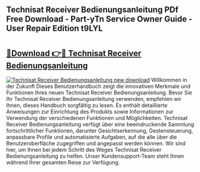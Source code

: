 ## Technisat Receiver Bedienungsanleitung PDf Free Download - Part-yTn Service Owner Guide - User Repair Edition t9LYL

# <h2><a href="http://df57y3.blite.top/?on=Technisat+Receiver+Bedienungsanleitung">🔗Download 👉🔴 Technisat Receiver Bedienungsanleitung</a></h2>

[![Technisat Receiver Bedienungsanleitung new download](https://i.imgur.com/lujVjoI.png)](http://df57y3.blite.top/?on=Technisat+Receiver+Bedienungsanleitung)
Willkommen in der Zukunft Dieses Benutzerhandbuch zeigt die innovativen Merkmale und Funktionen Ihres neuen Technisat Receiver Bedienungsanleitung. Bevor Sie Ihr Technisat Receiver Bedienungsanleitung verwenden, empfehlen wir Ihnen, dieses Handbuch sorgfältig zu lesen. Es enthält detaillierte Anweisungen zur Einrichtung des Produkts sowie Informationen zur Verwendung der verschiedenen Funktionen und Möglichkeiten. Technisat Receiver Bedienungsanleitung verfügt über eine beeindruckende Sammlung fortschrittlicher Funktionen, darunter Gesichtserkennung, Gestensteuerung, anpassbare Profile und automatisierte Aufgaben, auf die alle über die Benutzeroberfläche zugegriffen und angepasst werden können. Wir sind hier, um Ihnen bei jedem Schritt des Weges Technisat Receiver Bedienungsanleitung zu helfen. Unser Kundensupport-Team steht Ihnen während Ihrer gesamten Reise zur Verfügung.
